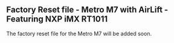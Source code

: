 ## Factory Reset file - Metro M7 with AirLift - Featuring NXP iMX RT1011

The factory reset file for the Metro M7 will be added soon.
